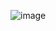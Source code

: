 

![image](https://github.com/department-of-veterans-affairs/va.gov-team/assets/92328831/8458e5d0-ab7b-4883-b03f-a3d1a588ffbb)

